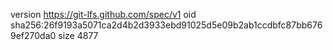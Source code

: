version https://git-lfs.github.com/spec/v1
oid sha256:26f9193a5071ca2d4b2d3933ebd91025d5e09b2ab1ccdbfc87bb6769ef270da0
size 4877
